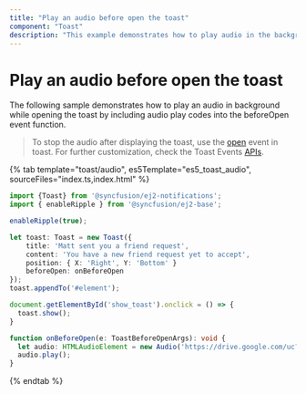 ```yaml
---
title: "Play an audio before open the toast"
component: "Toast"
description: "This example demonstrates how to play audio in the background while opening the Essential JS 2 Toaster component."
---
```


# Play an audio before open the toast

The following sample demonstrates how to play an audio in background while opening the toast by including audio play codes into the beforeOpen event function.

> To stop the audio after displaying the toast, use the [open](../../api/toast/#open) event in toast. For further customization, check the Toast Events [APIs](../../api/toast/#events).

{% tab template="toast/audio", es5Template="es5_toast_audio", sourceFiles="index.ts,index.html"  %}

```typescript
import {Toast} from '@syncfusion/ej2-notifications';
import { enableRipple } from '@syncfusion/ej2-base';

enableRipple(true);

let toast: Toast = new Toast({
    title: 'Matt sent you a friend request',
    content: 'You have a new friend request yet to accept',
    position: { X: 'Right', Y: 'Bottom' }
    beforeOpen: onBeforeOpen
});
toast.appendTo('#element');

document.getElementById('show_toast').onclick = () => {
  toast.show();
}

function onBeforeOpen(e: ToastBeforeOpenArgs): void {
  let audio: HTMLAudioElement = new Audio('https://drive.google.com/uc?export=download&id=1M95VOpto1cQ4FQHzNBaLf0WFQglrtWi7');
  audio.play();
}
```

{% endtab %}
